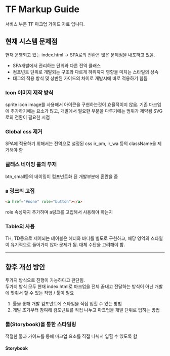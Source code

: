 # TF Markup Guide

서비스 부문 TF 마크업 가이드 자료 입니다.

## 현재 시스템 문제점

현재 운영되고 있는 index.html -> SPA로의 전환은 많은 문제점을 내포하고 있음.

- SPA개발에서 관리하는 단위와 다른 전역 클래스
- 컴포넌트 단위로 개발되는 구조와 다르게 하위까지 영향을 미치는 스타일의 상속
- 태그의 적용 방식 및 상반된 가이드의 차이로 개발시에 바로 적용하기 힘듬

### Icon 이미지 제작 방식

sprite icon image를 사용해서 아이콘을 구현하는것이 효율적이지 않음.
기존 마크업에 추가하기에는 요소가 많고, 개발에서 필요한 부분을 다루기에는 범위가 제약됨
SVG로의 전환이 필요한 시점

### Global css 제거

SPA에 적용하기 위해서는 전역으로 설정된 css ir_pm, ir_wa 등의 className을 제거해야 함

### 클래스 네이밍 룰의 부재

btn_small등의 네이밍이 컴포넌트화 된 개발부분에 혼란을 줌

### a 링크의 고집

```html
<a href="#none" role="button"></a>
```

role 속성까지 추가하며 a링크를 고집해서 사용해야 하는지

### Table의 사용

TH, TD등으로 제어되는 테이블은 헤더와 바디를 별도로 구현하고, 해당 영역의 스타일이 유기적으로 들어가지 않아 문제가 됨.
대체 수단을 고려해야 함.

---

## 향후 개선 방안

두가지 방식으로 진행이 가능하다고 판단됨.  
두가지 방식 모두 현재 index.html로 마크업을 전체 끝내고 전달하는 방식이 아닌 개발에 맞춰서 할 수 있는 작업 / 툴이 필요

1. 툴을 통해 개발 컴포넌트에 스타일을 직접 입힐 수 있는 방법
2. 개발 초기부터 참여해 컴포넌트를 직접 나누고 마크업을 개발 단위로 입히는 방법

### 툴(Storybook)을 통한 스타일링

적절한 툴과 가이드를 통해 마크업 요소를 직접 나눠서 입힐 수 있도록 함

#### Storybook
